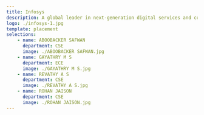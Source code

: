 ```yaml
---
title: Infosys
description: A global leader in next-generation digital services and consulting.
logo: ./infosys-1.jpg
template: placement
selections:
    - name: ABOOBACKER SAFWAN
      department: CSE
      image: ./ABOOBACKER SAFWAN.jpg
    - name: GAYATHRY M S
      department: ECE
      image: ./GAYATHRY M S.jpg
    - name: REVATHY A S
      department: CSE
      image: ./REVATHY A S.jpg
    - name: ROHAN JAISON
      department: CSE
      image: ./ROHAN JAISON.jpg
---
```

